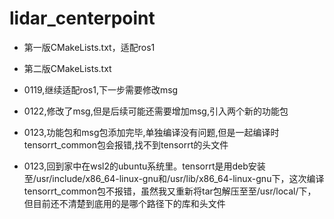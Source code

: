 # lidar_centerpoint


- 第一版CMakeLists.txt，适配ros1


- 第二版CMakeLists.txt


- 0119,继续适配ros1,下一步需要修改msg


- 0122,修改了msg,但是后续可能还需要增加msg,引入两个新的功能包


- 0123,功能包和msg包添加完毕,单独编译没有问题,但是一起编译时tensorrt_common包会报错,找不到tensorrt的头文件

- 0123,回到家中在wsl2的ubuntu系统里。tensorrt是用deb安装至/usr/include/x86_64-linux-gnu和/usr/lib/x86_64-linux-gnu下，这次编译tensorrt_common包不报错，虽然我又重新将tar包解压至至/usr/local/下，但目前还不清楚到底用的是哪个路径下的库和头文件

